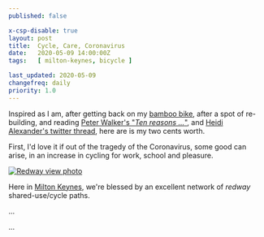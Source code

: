```yaml
---
published: false

x-csp-disable: true
layout: post
title:  Cycle, Care, Coronavirus
date:   2020-05-09 14:00:00Z
tags:   [ milton-keynes, bicycle ]

last_updated: 2020-05-09
changefreq: daily
priority: 1.0
---
```


Inspired as I am, after getting back on my [bamboo bike][],
after a spot of re-building,
and reading [Peter Walker's "_Ten reasons …_"][10reasons],
and [Heidi Alexander's twitter thread][heidi_ldn],
here are is my two cents worth.

First, I'd love it if out of the tragedy of the Coronavirus,
some good can arise, in an increase in cycling for work, school and pleasure.

[![Redway view photo][photo-1-img]][photo-1]

Here in [Milton Keynes][], we're blessed by an excellent network of _redway_ shared-use/cycle paths.

...

...


[bamboo bike]: /2019/06/23/bamboo-bicycle.html
[photo-1]: https://www.geograph.org.uk/photo/1225122
  "Redway view 'Looking along redway … - Oldham Rise in Medbourne' © Malcolm Campbell & licensed for reuse under a Creative Commons Attrib-ShareAlike Licence."
[photo-1-img]: https://s0.geograph.org.uk/geophotos/01/22/51/1225122_669a5976.jpg
[redway]: https://getsmartertravelmk.org/cycling/redways
  "The Redway Code – Respect, Protect, Enjoy."
[mk.gov]: https://milton-keynes.gov.uk/highways-and-transport-hub/get-cycling-mk/cycle-routes-and-maps
  "Cycle Routes & Redways, on Milton Keynes council site."
[mk.gov.pdf]: https://milton-keynes.gov.uk/assets/attach/51668/MK_Redway_Poster_PRINT_NOcrops.pdf
  "NEW Milton Keynes 2018 Redway Map (PDF, 6.7MB)"
[hwcode]: https://gov.uk/guidance/the-highway-code/rules-for-cyclists-59-to-82
  "The Highway Code: Rules for cyclists (59 to 82)."
[milton keynes]: https://en.wikipedia.org/wiki/Milton_Keynes
[heidi_ldn]: https://twitter.com/Heidi_LDN/status/1258670658302750720
  "Heidi Alexander @Heidi_LDN, A little thread on cycling in London. The experience of a 45 year old, overweight woman - ie me (inspiration provided by @peterwalker99 ...) 9:10 AM · May 8, 2020"
[10reasons]: https://theguardian.com/environment/bike-blog/2020/may/08/ten-reasons-now-great-time-start-cycling-lockdown-eases#comments
  "Ten reasons now is a great time to start cycling, Peter Walker @peterwalker99, Fri 8 May 2020."
[boom]: https://theguardian.com/lifeandstyle/2020/may/09/coronavirus-cycling-boom-makes-a-good-bike-hard-to-find
  "Coronavirus cycling boom makes a good bike hard to find, Harriet Sherwood @harrietsherwood, Sat 9 May 2020."
